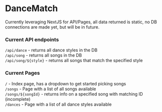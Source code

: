# DanceMatch
Currently leveraging NextJS for API/Pages, all data returned is static, no DB connections are made yet, but will be in future.


### Current API endpoints
`/api/dance` - returns all dance styles in the DB  
`/api/song` - returns all songs in the DB  
`/api/song/${style}` - returns all songs that match the specified style  

### Current Pages
`/` - Index page, has a dropdown to get started picking songs  
`/songs` - Page with a list of all songs available  
`/songs/${songId}` - returns info on a specified song with matching ID (incomplete)  
`/dances` - Page with a list of all dance styles available  